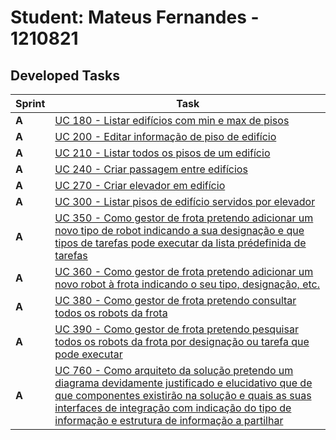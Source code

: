# Student: Mateus Fernandes - 1210821

## Developed Tasks

| Sprint | Task                                                                                                                                |
|--------|-------------------------------------------------------------------------------------------------------------------------------------|
| **A**  | [UC 180 - Listar edifícios com min e max de pisos](..\..\use_cases\UC180\readme.md)                                                                                                        |
| **A**  | [UC 200 - 	Editar informação de piso de edifício](..\..\use_cases\UC206\readme.md)                                                                                                        |
| **A**  | [UC 210 - Listar todos os pisos de um edifício](..\..\use_cases\UC210\readme.md)                                                                                                        |
| **A**  | [UC 240 - Criar passagem entre edifícios](..\..\use_cases\UC240\readme.md)                                                                                                        |
| **A**  | [UC 270 - Criar elevador em edifício](..\..\use_cases\UC270\readme.md)                                                                                                        |
| **A**  | [UC 300 - Listar pisos de edifício servidos por elevador](..\..\use_cases\UC300\readme.md)                                                                                                        |
| **A**  | [UC 350 - Como gestor de frota pretendo adicionar um novo tipo de robot indicando a sua designação e que tipos de tarefas pode executar da lista prédefinida de tarefas](..\..\use_cases\UC350\readme.md)                                                                                                        |
| **A**  | [UC 360 - Como gestor de frota pretendo adicionar um novo robot à frota indicando o seu tipo, designação, etc.](..\..\use_cases\UC360\readme.md)                                                                                                        |
| **A**  | [UC 380 - Como gestor de frota pretendo consultar todos os robots da frota	](..\..\use_cases\UC380\readme.md)                                                                                                        |
| **A**  | [UC 390 - 	Como gestor de frota pretendo pesquisar todos os robots da frota por designação ou tarefa que pode executar](..\..\use_cases\UC390\readme.md)                                                                                                        |
| **A**  | [UC 760 - Como arquiteto da solução pretendo um diagrama devidamente justificado e elucidativo que de que componentes existirão na solução e quais as suas interfaces de integração com indicação do tipo de informação e estrutura de informação a partilhar](..\..\use_cases\UC760\readme.md) 